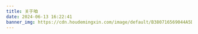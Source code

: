 ```yaml
---
title: 关于咱
date: 2024-06-13 16:22:41
banner_img: https://cdn.houdemingxin.com/image/default/B380716569044A5DA885EAFA36EE4FAF-6-2.png
---
```

